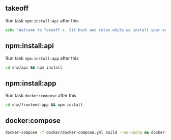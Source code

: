 ## takeoff

Run task `npm:install:api` after this

```bash
echo "Welcome to Takeoff ✈️. Sit back and relax while we install your environment and projects."
```

## npm:install:api

Run task `npm:install:app` after this

```bash
cd env/api && npm install
```

## npm:install:app

Run task `docker:compose` after this

```bash
cd env/frontend-app && npm install
```

## docker:compose

```bash
docker-compose -f docker/docker-compose.yml build --no-cache && docker-compose -f docker/docker-compose.yml up -d db && ${sleep} && docker-compose -f docker/docker-compose.yml stop db
```
